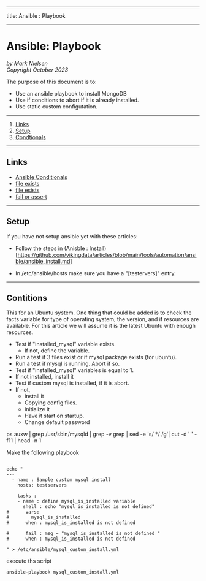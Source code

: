 --------
title: Ansible : Playbook 

--------

# Ansible: Playbook

*by Mark Nielsen*  
*Copyright October 2023*

The purpose of this document is to:

- Use an ansible playbook to install MongoDB
- Use if conditions to abort if it is already installed.
- Use static custom configutation. 

---

1. [Links](#links)
2. [Setup](#setup)
3. [Condtionals](#conditionals)


* * *

<a name=links></a>Links
-----
* [Ansible Conditionals](https://docs.ansible.com/ansible/latest/playbook_guide/playbooks_conditionals.html)
* [file exists](https://www.tutorialspoint.com/ansible-check-if-a-file-exists)
* [file esists](https://phoenixnap.com/kb/ansible-check-if-file-exists)
* [fail or assert](https://docs.ansible.com/ansible/latest/collections/ansible/builtin/assert_module.html)




* * *

<a name=setup></a>Setup
-----
If you have not setup ansible yet with these articles:

* Follow the steps in (Anisble : Install) [https://github.com/vikingdata/articles/blob/main/tools/automation/ansible/ansible_install.md]

* In /etc/ansible/hosts make sure you have a "[testervers]" entry.


* * *

<a name=conditionals></a>Contitions
-----

This for an Ubuntu system. One thing that could be added is to check the facts variable for type of operating
system, the version, and if resources are available. For this article we will assume it is the latest
Ubuntu with enough resources. 


* Test if "installed_mysql" variable exists.
    * If not, define the variable.
* Run a test if 3 files exist or if mysql package exists (for ubuntu).
* Run a test if mysql is running. Abort if so. 
* Test if "installed_mysql" variables is equal to 1.
* If not installed, install it
* Test if custom mysql is installed, if it is abort.
* If not,
    * install it
    * Copying config files.
    * initialize it
    * Have it start on startup.
    * Change default password


ps auxw | grep /usr/sbin/mysqld | grep -v grep | sed -e 's/  */ /g'| cut -d ' ' -f11 | head -n 1

Make the following playbook

```shell

echo "
---
  - name : Sample custom mysql install
    hosts: testservers
  
    tasks :
    - name : define mysql_is_installed variable
      shell : echo "mysql_is_installed is not defined"
#      vars:
#        mysql_is_installed
#      when : mysql_is_installed is not defined

#      fail : msg = "mysql_is_installed is not defined "
#      when : mysql_is_installed is not defined

" > /etc/ansible/mysql_custom_install.yml

```

execute ths script
```
ansible-playbook mysql_custom_install.yml
```